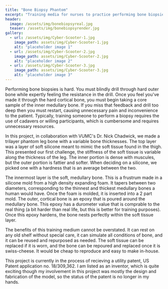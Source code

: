 ```yaml
---
title: "Bone Biopsy Phantom"
excerpt: "Training media for nurses to practice performing bone biopsies"
header:
  image: /assets/img/bonebiopsyreal.jpg
  teaser: /assets/img/bonebiopsyrender.jpg
gallery:
  - url: /assets/img/Cyber-Scooter-1.jpg
    image_path: assets/img/Cyber-Scooter-1.jpg
    alt: "placeholder image 1"
  - url: /assets/img/Cyber-Scooter-2.jpg
    image_path: assets/img/Cyber-Scooter-2.jpg
    alt: "placeholder image 2"
  - url: /assets/img/Cyber-Scooter-3.jpg
    image_path: assets/img/Cyber-Scooter-3.jpg
    alt: "placeholder image 3"
---
```


Performing bone biopsies is hard. You must blindly drill through hard outer bone while expertly feeling the resistance in the drill. Once you feel you've made it through the hard cortical bone, you must begin taking a core sample of the inner medullary bone. If you miss that feedback and drill too deep then you must restart, causing unnecessary pain and inconvenience to the patient. Typically, training someone to perform a biopsy requires the use of cadavers or willing participants, which is cumbersome and requires unnecessary resources. 

In this project, in collaboration with VUMC's Dr. Nick Chadwick, we made a trilayer phantom leg bone with a variable bone thicknesses. The top layer was a layer of soft silicone meant to mimic the soft tissue found in the thigh. This presented our first challenge, the stiffness of the soft tissue is variable along the thickness of the leg. The inner portion is dense with muscules, but the outer portion is fattier and softer. When deciding on a silicone, we picked one with a hardness that is an average between the two.

The innermost layer is the soft, medullary bone. This is a frustrum made in a silicone mold from a high density expanding foam. It tapers between two diameters, corresponding to the thinnest and thickest medullary bones a human would have. Once the foam is molded, it is inserted into a 2 part mold. The outer, cortical bone is an epoxy that is poured around the medullary bone. This epoxy has a durometer value that is comprable to the real thing (a bit harder than real life, but this is better for training purposes). Once this epoxy hardens, the bone nests perfectly within the soft tissue layer.

The benefits of this training medium cannot be overstated. It can rest on any old shelf without special care, it can simulate all conditions of bone, and it can be reused and repurposed as needed. The soft tissue can be replaced if it is worn, and the bone can be repoured and replaced once it is swiss-cheese. It would be cheap to reproduce and easy to make in-house.

This project is currently in the process of recieving a utility patent, US Patent application no. 18/309,362. I am listed as an inventor, which is quite exciting though my involvement in this project was mostly the design and fabrication of the model, so the status of the patent is no longer in my hands.